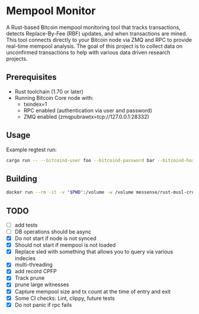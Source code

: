 # Mempool Monitor

A Rust-based Bitcoin mempool monitoring tool that tracks transactions, detects Replace-By-Fee (RBF) updates, and when transactions are mined. This tool connects directly to your Bitcoin node via ZMQ and RPC to provide real-time mempool analysis.
The goal of this project is to collect data on unconfirmed transactions to help with various data driven research projects.

## Prerequisites

- Rust toolchain (1.70 or later)
- Running Bitcoin Core node with:
  - txindex=1
  - RPC enabled (authentication via user and password)
  - ZMQ enabled (zmqpubrawtx=tcp://127.0.0.1:28332)

## Usage

Example regtest run:

```bash
cargo run -- --bitcoind-user foo --bitcoind-password bar --bitcoind-host "127.0.0.1" --bitcoind-rpc-port 18443 --bitcoind-zmq-port 28373
```

## Building

```bash
docker run --rm -it -v "$PWD":/volume -w /volume messense/rust-musl-cross:x86_64-musl cargo build --release --target x86_64-unknown-linux-musl
```

## TODO

- [ ] add tests
- [ ] DB operations should be async
- [X] Do not start if node is not synced
- [X] Should not start if mempool is not loaded
- [X] Replace sled with something that allows you to query via various indecies
- [X] multi-threading
- [X] add record CPFP
- [X] Track prune
- [X] prune large witnesses
- [X] Capture mempool size and tx count at the time of entry and exit
- [X] Some CI checks: Lint, clippy, future tests
- [X] Do not panic if rpc fails
